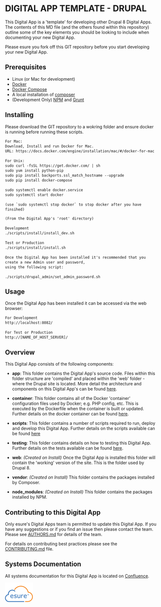 # DIGITAL APP TEMPLATE - DRUPAL

This Digital App is a 'template' for developing other Drupal 8 Digital Apps. The contents of this MD file (and the others found within this repository) outline some of the key elements you should be looking to include when documenting your new Digital App.
 
Please esure you fork off this GIT repository before you start developing your new Digital App.


## Prerequisites
- Linux (or Mac for development)
- [Docker](https://docker.com)
- [Docker Compose](https://docs.docker.com/compose/)
- A local installation of [composer](http://getcomposer.org/)
- (Development Only) [NPM](https://www.npmjs.org/) and [Grunt](http://gruntjs.com)

## Installing
Please download the GIT repository to a wokring folder and ensure docker is running before running these scripts.

```
For Mac:
Download, Install and run Docker for Mac.
URL: https://docs.docker.com/engine/installation/mac/#/docker-for-mac

For Unix:
sudo curl -fsSL https://get.docker.com/ | sh
sudo yum install python-pip
sudo pip install backports.ssl_match_hostname --upgrade
sudo pip install docker-compose

sudo systemctl enable docker.service
sudo systemctl start docker

(use `sudo systemctl stop docker` to stop docker after you have finsihed)
```



```
(From the Digital App's 'root' directory)

Development
./scripts/install/install_dev.sh

Test or Production
./scripts/install/install.sh

Once the Digital App has been installed it's recommended that you create a new Admin user and password,
using the following script:

./scripts/drupal_admin/set_admin_password.sh

```

## Usage
Once the Digital App has been installed it can be accessed via the web browser:

```
For Development
http://localhost:8082/

For Test or Production
http://[NAME_OF_HOST_SERVER]/
```

## Overview
This Digital App consists of the following components:

* **app**: This folder contains the Digital App's source code. Files within this folder structure are 'compiled' and placed within the 'web' folder - where the Drupal site is located. More detail the architecture and components on this Digital App's can be found [here](app/README.md).

* **container**: This folder contains all of the Docker 'container' configuration files used by Docker; e.g. PHP config, etc. This is executed by the Dockerfile when the container is built or updated. Further details on the docker container can be found [here](container/README.md).

* **scripts**: This folder contains a number of scripts required to run, deploy and develop this Digital App. Further details on the scripts available can be found [here](scripts/README.md)
* **testing**: This folder contains details on how to testing this Digital App. Further details on the tests available can be found [here](testing/README.md).
*  **web**: _(Created on Install)_ Once the Digital App is installed this folder will contain the 'working' version of the site. This is the folder used by Drupal 8.
*  **vendor**: _(Created on Install)_ This folder contains the packages installed by Composer.
*  **node_modules**: _(Created on Install)_ This folder contains the packages installed by NPM.

## Contributing to this Digital App
Only esure's Digital Apps team is permitted to update this Digital App. If you have any suggestions or if you find an issue then please contact the team. Please see [AUTHORS.md](AUTHORS.md) for details of the team.

For details on contributing best practices please see the [CONTRIBUTING.md](CONTRIBUTING.md) file.

## Systems Documentation
All systems documentation for this Digital App is located on [Confluence](https://myesure.atlassian.net/wiki/).

![esure](README.esure.png "esure")